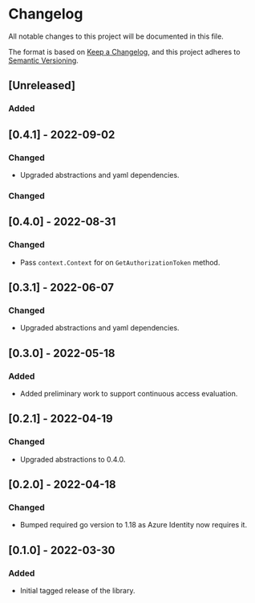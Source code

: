 # Changelog

All notable changes to this project will be documented in this file.

The format is based on [Keep a Changelog](https://keepachangelog.com/en/1.0.0/),
and this project adheres to [Semantic Versioning](https://semver.org/spec/v2.0.0.html).

## [Unreleased]

### Added

## [0.4.1] - 2022-09-02

### Changed

- Upgraded abstractions and yaml dependencies.

### Changed

## [0.4.0] - 2022-08-31

### Changed

- Pass `context.Context` for on `GetAuthorizationToken` method.

## [0.3.1] - 2022-06-07

### Changed

- Upgraded abstractions and yaml dependencies.

## [0.3.0] - 2022-05-18

### Added

- Added preliminary work to support continuous access evaluation.

## [0.2.1] - 2022-04-19

### Changed

- Upgraded abstractions to 0.4.0.

## [0.2.0] - 2022-04-18

### Changed

- Bumped required go version to 1.18 as Azure Identity now requires it.

## [0.1.0] - 2022-03-30

### Added

- Initial tagged release of the library.

